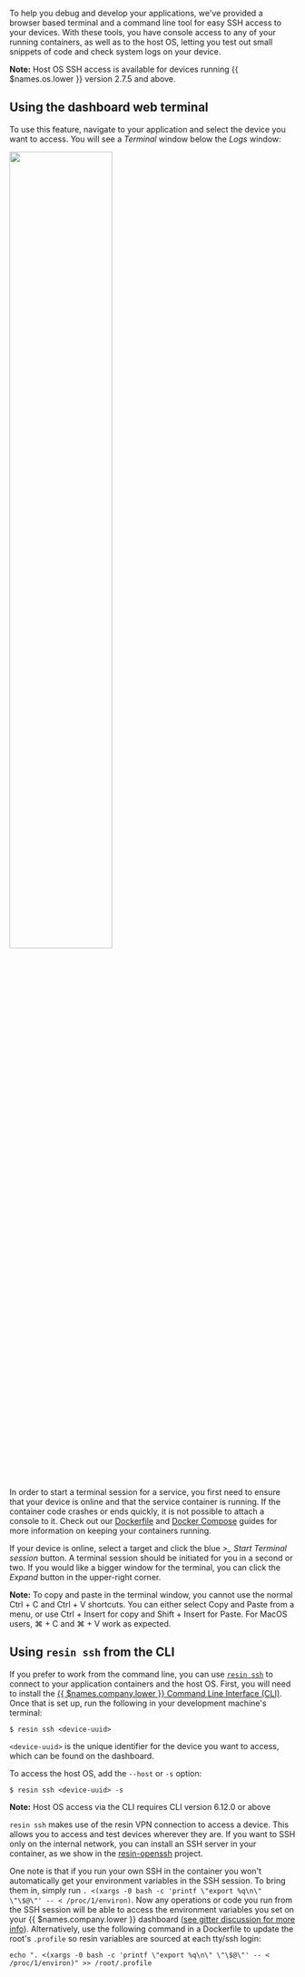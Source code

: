 To help you debug and develop your applications, we've provided a browser based terminal and a command line tool for easy SSH access to your devices. With these tools, you have console access to any of your running containers, as well as to the host OS, letting you test out small snippets of code and check system logs on your device.

__Note:__ Host OS SSH access is available for devices running {{ $names.os.lower }} version 2.7.5 and above.

## Using the dashboard web terminal

To use this feature, navigate to your application and select the device you want to access. You will see a *Terminal* window below the *Logs* window:

<img src="/img/common/device/terminal.png" width="60%">

In order to start a terminal session for a service, you first need to ensure that your device is online and that the service container is running. If the container code crashes or ends quickly, it is not possible to attach a console to it. Check out our [Dockerfile][dockerfile-init] and [Docker Compose][compose-init] guides for more information on keeping your containers running.

If your device is online, select a target and click the blue *>_ Start Terminal session* button. A terminal session should be initiated for you in a second or two. If you would like a bigger window for the terminal, you can click the *Expand* button in the upper-right corner.

__Note:__ To copy and paste in the terminal window,  you cannot use the normal Ctrl + C and Ctrl + V shortcuts. You can either select Copy and Paste from a menu, or use Ctrl + Insert for copy and Shift + Insert for Paste. For MacOS users, ⌘ + C and ⌘ + V work as expected.

## Using `resin ssh` from the CLI

If you prefer to work from the command line, you can use [`resin ssh`][resin-ssh] to connect to your application containers and the host OS. First, you will need to install the [{{ $names.company.lower }} Command Line Interface (CLI)](/tools/cli/). Once that is set up, run the following in your development machine's terminal:

```shell
$ resin ssh <device-uuid>
```

`<device-uuid>` is the unique identifier for the device you want to access, which can be found on the dashboard.

To access the host OS, add the `--host` or `-s` option:

```shell
$ resin ssh <device-uuid> -s
```

__Note:__ Host OS access via the CLI requires CLI version 6.12.0 or above


`resin ssh` makes use of the resin VPN connection to access a device. This allows you to access and test devices wherever they are. If you want to SSH only on the internal network, you can install an SSH server in your container, as we show in the [resin-openssh][resin-openssh] project.

One note is that if you run your own SSH in the container you won't automatically get your environment variables in the SSH session. To bring them in, simply run `. <(xargs -0 bash -c 'printf \"export %q\n\" \"\$@\"' -- < /proc/1/environ)`. Now any operations or code you run from the SSH session will be able to access the environment variables you set on your {{ $names.company.lower }} dashboard ([see gitter discussion for more info](https://gitter.im/resin-io/chat?at=57be336fce157d1b57a19e82)). Alternatively, use the following command in a Dockerfile to update the root's `.profile` so resin variables are sourced at each tty/ssh login:
```
echo ". <(xargs -0 bash -c 'printf \"export %q\n\" \"\$@\"' -- < /proc/1/environ)" >> /root/.profile
```

[dockerfile-init]:/learn/develop/dockerfile/#init-system
[compose-init]:/learn/develop/multicontainer/#resin-io-settings
[resin-ssh]:/reference/cli/#ssh-uuid-
[resin-openssh]:https://github.com/resin-io-projects/resin-openssh